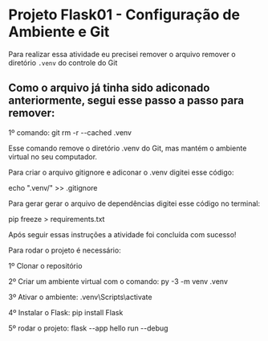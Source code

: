 # Projeto Flask01 - Configuração de Ambiente e Git

Para realizar essa atividade eu precisei remover o arquivo remover o diretório `.venv` do controle do Git


## Como o arquivo já tinha sido adiconado anteriormente, segui esse passo a passo para remover:

1º comando: git rm -r --cached .venv

Esse comando remove o diretório .venv do Git, mas mantém o ambiente virtual no seu computador.

Para criar o arquivo gitignore e adiconar o .venv digitei esse código:

echo ".venv/" >> .gitignore

Para gerar gerar o arquivo de dependências digitei esse código no terminal:

pip freeze > requirements.txt

Após seguir essas instruções a atividade foi concluída com sucesso!

Para rodar o projeto é necessário:

1º Clonar o repositório

2º Criar um ambiente virtual com o comando: py -3 -m venv .venv

3º Ativar o ambiente: .venv\Scripts\activate

4º Instalar o Flask: pip install Flask

5º rodar o projeto: flask --app hello run --debug